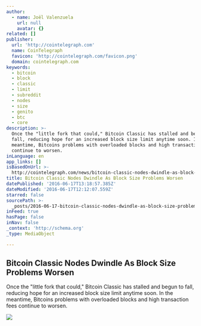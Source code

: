 ```yaml
---
author:
  - name: Joël Valenzuela
    url: null
    avatar: {}
related: []
publisher:
  url: 'http://cointelegraph.com'
  name: CoinTelegraph
  favicon: 'http://cointelegraph.com/favicon.png'
  domain: cointelegraph.com
keywords:
  - bitcoin
  - block
  - classic
  - limit
  - subreddit
  - nodes
  - size
  - genito
  - btc
  - core
description: >-
  Once the "little fork that could," Bitcoin Classic has stalled and begun to
  fall, reducing hope for an increased block size limit anytime soon. In the
  meantime, Bitcoins problems with overloaded blocks and high transaction fees
  continue to worsen.
inLanguage: en
app_links: []
isBasedOnUrl: >-
  http://cointelegraph.com/news/bitcoin-classic-nodes-dwindle-as-block-size-problems-worsen
title: Bitcoin Classic Nodes Dwindle As Block Size Problems Worsen
datePublished: '2016-06-17T13:18:57.385Z'
dateModified: '2016-06-17T12:12:07.559Z'
starred: false
sourcePath: >-
  _posts/2016-06-17-bitcoin-classic-nodes-dwindle-as-block-size-problems-worsen.md
inFeed: true
hasPage: false
inNav: false
_context: 'http://schema.org'
_type: MediaObject

---
```

<article style=""><h1>Bitcoin Classic Nodes Dwindle As Block Size Problems Worsen</h1><p>Once the "little fork that could," Bitcoin Classic has stalled and begun to fall, reducing hope for an increased block size limit anytime soon. In the meantime, Bitcoins problems with overloaded blocks and high transaction fees continue to worsen.</p><img src="http://cointelegraph.com/images/725_aHR0cDovL2NvaW50ZWxlZ3JhcGguY29tL3N0b3JhZ2UvdXBsb2Fkcy92aWV3L2EyMzY3NTM0NDQ3YzgwOWMwYTkzOGM4N2JiNDQ5Nzk3LmpwZw==.jpg" /></article>